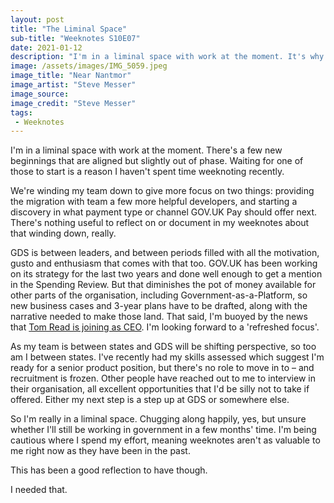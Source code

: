 ```yaml
---
layout: post
title: "The Liminal Space"
sub-title: "Weeknotes S10E07"
date: 2021-01-12
description: "I'm in a liminal space with work at the moment. It's why I haven't spent time weeknoting recently."
image: /assets/images/IMG_5059.jpeg
image_title: "Near Nantmor"
image_artist: "Steve Messer"
image_source: 
image_credit: "Steve Messer"
tags:
 - Weeknotes
---
```


I'm in a liminal space with work at the moment. There's a few new beginnings that are aligned but slightly out of phase. Waiting for one of those to start is a reason I haven't spent time weeknoting recently.

We're winding my team down to give more focus on two things: providing the migration with team a few more helpful developers, and starting a discovery in what payment type or channel GOV.UK Pay should offer next. There's nothing useful to reflect on or document in my weeknotes about that winding down, really.

GDS is between leaders, and between periods filled with all the motivation, gusto and enthusiasm that comes with that too. GOV.UK has been working on its strategy for the last two years and done well enough to get a mention in the Spending Review. But that diminishes the pot of money available for other parts of the organisation, including Government-as-a-Platform, so new business cases and 3-year plans have to be drafted, along with the narrative needed to make those land. That said, I'm buoyed by the news that [Tom Read is joining as CEO](https://www.gov.uk/government/news/government-strengthens-digital-leadership). I'm looking forward to a 'refreshed focus'.

As my team is between states and GDS will be shifting perspective, so too am I between states. I've recently had my skills assessed which suggest I'm ready for a senior product position, but there's no role to move in to – and recruitment is frozen. Other people have reached out to me to interview in their organisation, all excellent opportunities that I'd be silly not to take if offered. Either my next step is a step up at GDS or somewhere else.

So I'm really in a liminal space. Chugging along happily, yes, but unsure whether I'll still be working in government in a few months' time. I'm being cautious where I spend my effort, meaning weeknotes aren't as valuable to me right now as they have been in the past.

This has been a good reflection to have though.

I needed that.

